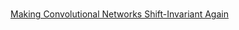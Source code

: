 <h1></h1>

<a href="https://arxiv.org/pdf/1904.11486.pdf">Making Convolutional Networks Shift-Invariant Again</a>